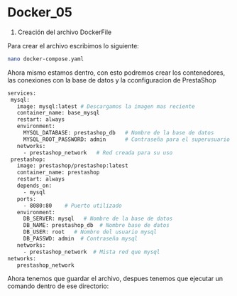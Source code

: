 # Docker_05

1. Creación del archivo DockerFile

  Para crear el archivo escribimos lo siguiente:
  ```bash
  nano docker-compose.yaml
  ```
  Ahora mismo estamos dentro, con esto podremos crear los contenedores, las conexiones con la base de datos y la cconfiguracion de PrestaShop

  ```bash
services:
   mysql:
     image: mysql:latest # Descargamos la imagen mas reciente
     container_name: base_mysql
     restart: always
     environment:
       MYSQL_DATABASE: prestashop_db   # Nombre de la base de datos
       MYSQL_ROOT_PASSWORD: admin      # Contraseña para el superusuario
     networks:
       - prestashop_network   # Red creada para su uso       
   prestashop:
     image: prestashop/prestashop:latest 
     container_name: prestashop
     restart: always
     depends_on:
       - mysql 
     ports:
       - 8080:80    # Puerto utilizado 
     environment:
       DB_SERVER: mysql   # Nombre de la base de datos
       DB_NAME: prestashop_db  # Nombre base de datos
       DB_USER: root   # Nombre del usuario mysql
       DB_PASSWD: admin  # Contraseña mysql
     networks:
       - prestashop_network  # Mista red que mysql
networks:
     prestashop_network
  ``` 
  Ahora tenemos que guardar el archivo, despues tenemos que ejecutar un comando dentro de ese directorio:


